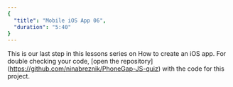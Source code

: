 ```yaml
---
{
  "title": "Mobile iOS App 06",
  "duration": "5:40"
}
---
```

This is our last step in this lessons series on How to create an iOS app. For double checking your code, [open the repository] (https://github.com/ninabreznik/PhoneGap-JS-quiz) with the code for this project.
